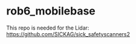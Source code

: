 # rob6_mobilebase

This repo is needed for the Lidar: https://github.com/SICKAG/sick_safetyscanners2
